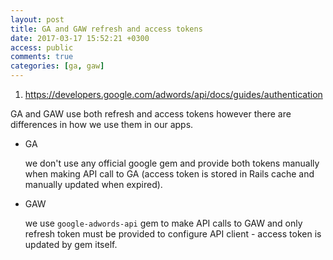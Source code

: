 ```yaml
---
layout: post
title: GA and GAW refresh and access tokens
date: 2017-03-17 15:52:21 +0300
access: public
comments: true
categories: [ga, gaw]
---
```


1. <https://developers.google.com/adwords/api/docs/guides/authentication>

GA and GAW use both refresh and access tokens however there are differences in
how we use them in our apps.

- GA

  we don't use any official google gem and provide both tokens manually when
  making API call to GA (access token is stored in Rails cache and manually
  updated when expired).

- GAW

  we use `google-adwords-api` gem to make API calls to GAW and only refresh token
  must be provided to configure API client - access token is updated by gem itself.
